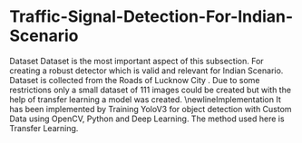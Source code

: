 # Traffic-Signal-Detection-For-Indian-Scenario
Dataset
Dataset is the most important aspect of this subsection. For creating a robust
detector which is valid and relevant for Indian Scenario. Dataset is collected
from the Roads of Lucknow City . Due to some restrictions only
a small dataset of 111 images could be created but with the help of transfer
learning a model was created.
\newlineImplementation
It has been implemented by Training YoloV3 for object detection
with Custom Data using OpenCV, Python and Deep Learning. The method
used here is Transfer Learning.
